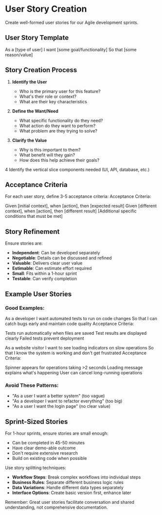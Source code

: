 # User Story Creation

Create well-formed user stories for our Agile development sprints.

## User Story Template
As a [type of user]
I want [some goal/functionality]
So that [some reason/value]

## Story Creation Process

1. **Identify the User**
   - Who is the primary user for this feature?
   - What's their role or context?
   - What are their key characteristics

2. **Define the Want/Need**
   - What specific functionality do they need?
   - What action do they want to perform?
   - What problem are they trying to solve?

3. **Clarify the Value**
   - Why is this important to them?
   - What benefit will they gain?
   - How does this help achieve their goals?

4 Identify the vertical slice components needed
    (UI, API, database, etc.)

## Acceptance Criteria

For each user story, define 3-5 acceptance criteria:
Acceptance Criteria:

 Given [initial context], when [action], then [expected result]
 Given [different context], when [action], then [different result]
 [Additional specific conditions that must be met]


## Story Refinement

Ensure stories are:
- **Independent**: Can be developed separately
- **Negotiable**: Details can be discussed and refined
- **Valuable**: Delivers clear user value
- **Estimable**: Can estimate effort required
- **Small**: Fits within a 1-hour sprint
- **Testable**: Can verify completion

## Example User Stories

### Good Examples:
As a developer
I want automated tests to run on code changes
So that I can catch bugs early and maintain code quality
Acceptance Criteria:

 Tests run automatically when files are saved
 Test results are displayed clearly
 Failed tests prevent deployment


As a website visitor
I want to see loading indicators on slow operations
So that I know the system is working and don't get frustrated
Acceptance Criteria:

 Spinner appears for operations taking >2 seconds
 Loading message explains what's happening
 User can cancel long-running operations


### Avoid These Patterns:
- "As a user I want a better system" (too vague)
- "As a developer I want to refactor everything" (too big)
- "As a user I want the login page" (no clear value)

## Sprint-Sized Stories

For 1-hour sprints, ensure stories are small enough:
- Can be completed in 45-50 minutes
- Have clear demo-able outcome
- Don't require extensive research
- Build on existing code when possible

Use story splitting techniques:
- **Workflow Steps**: Break complex workflows into individual steps
- **Business Rules**: Separate different business logic rules
- **Data Variations**: Handle different data types separately
- **Interface Options**: Create basic version first, enhance later

Remember: Great user stories facilitate conversation and shared understanding, not comprehensive documentation.